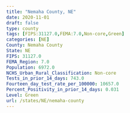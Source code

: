 ```yaml
---
title: "Nemaha County, NE"
date: 2020-11-01
draft: false
type: county
tags: [FIPS:31127.0,FEMA:7.0,Non-core,Green]
categories: [NE]
County: Nemaha County
State: NE
FIPS: 31127.0
FEMA_Region: 7.0
Population: 6972.0
NCHS_Urban_Rural_Classification: Non-core
Tests_in_prior_14_days: 743.0
Fourteen_day_test_rate_per_100000: 10657.0
Percent_Positivity_in_prior_14_days: 0.031
Level: Green
url: /states/NE/nemaha-county
---
```



